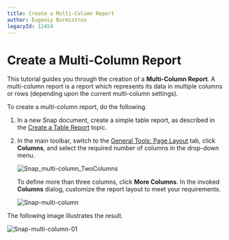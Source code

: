 ```yaml
---
title: Create a Multi-Column Report
author: Eugeniy Burmistrov
legacyId: 12454
---
```

# Create a Multi-Column Report
This tutorial guides you through the creation of a **Multi-Column Report**. A multi-column report is a report which represents its data in multiple columns or rows (depending upon the current multi-column settings).

To create a multi-column report, do the following.
1. In a new Snap document, create a simple table report, as described in the [Create a Table Report]() topic.
2. In the main toolbar, switch to the [General Tools: Page Layout](../graphical-user-interface/main-toolbar/general-tools-page-layout.md) tab, click **Columns**, and select the required number of columns in the drop-down menu.
	
	![Snap_multi-column_TwoColumns](../../../images/img18132.png)
	
	To define more than three columns, click **More Columns**. In the invoked **Columns** dialog, customize the report layout to meet your requirements.
	
	![Snap-multi-column](../../../images/img18398.png)

The following image illustrates the result.

![Snap-multi-column-01](../../../images/img18399.png)